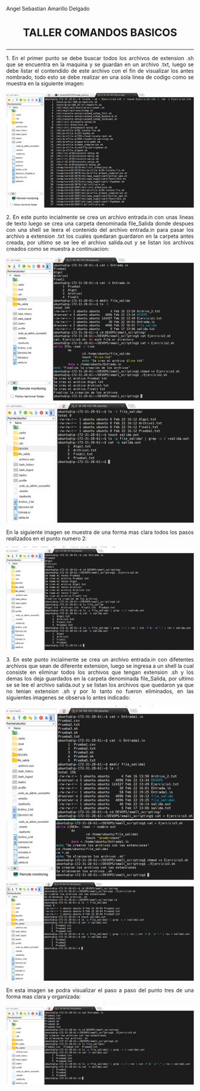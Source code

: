 
Angel Sebastian Amarillo Delgado

# <p align="center"> **TALLER COMANDOS BASICOS** </p>
______
<p style="text-align: justify;">1. En el primer punto se debe buscar todos los archivos de extension .sh que se encuentra en la maquina y se guardan en un archivo .txt, luego se debe listar el contendido de este archivo con el fin de visualizar los antes nombrado, todo esto se debe realizar en una sola linea de codigo como se muestra en la siguiente imagen: </p>

<p align="center">
  <img src="/Taller_1/ImageComan/Punt1.png">
</p>

<p style="text-align: justify;">2. En este punto incialmente se crea un archivo entrada.in con unas lineas de texto luego se crea una carpeta denominada file_Salida donde despues con una shell se leera el contenido del archivo entrada.in para pasar los archivo a extension .txt los cuales quedaran guardaron en la carpeta antes creada, por ultimo se se lee el archivo salida.out y se listan los archivos creados como se muestra a continuacion:</p>

<p align="center">
  <img src="/Taller_1/ImageComan/Punt2.png">
  <img src="/Taller_1/ImageComan/Punt2-1.png">
</p>

<p style="text-align: justify;">En la siguiente imagen se muestra de una forma mas clara todos los pasos realizados en el punto numero 2: </p>

<p align="center">
  <img src="/Taller_1/ImageComan/Punt2-2.png">
</p>

<p style="text-align: justify;">3. En este punto incialmente se crea un archivo entrada.in con difetentes archivos que sean de diferente extension, luego se ingresa a un shell la cual consiste en eliminar todos los archivos que tengan extension .sh y los demas los deja guardados en la carpeta denominada file_Salida, por ultimo se se lee el archivo salida.out y se listan los archivos que quedaron ya que no tenian extension .sh y por lo tanto no fueron eliminados, en las siguientes imagenes se observa lo antes indicado: </p>

<p align="center">
  <img src="/Taller_1/ImageComan/Punt3.png">
  <img src="/Taller_1/ImageComan/Punt3-1.png">
  <img src="/Taller_1/ImageComan/Punt3-2.png">
</p>

<p style="text-align: justify;">En esta imagen se podra visualizar el paso a paso del punto tres de una forma mas clara y organizada: </p>

<p align="center">
  <img src="/Taller_1/ImageComan/Punt3-3.png">
</p>